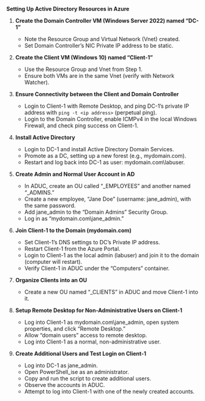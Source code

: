 **Setting Up Active Directory Resources in Azure**

1. **Create the Domain Controller VM (Windows Server 2022) named “DC-1”**
    - Note the Resource Group and Virtual Network (Vnet) created.
    - Set Domain Controller’s NIC Private IP address to be static.

2. **Create the Client VM (Windows 10) named “Client-1”**
    - Use the Resource Group and Vnet from Step 1.
    - Ensure both VMs are in the same Vnet (verify with Network Watcher).

3. **Ensure Connectivity between the Client and Domain Controller**
    - Login to Client-1 with Remote Desktop, and ping DC-1’s private IP address with `ping -t <ip address>` (perpetual ping).
    - Login to the Domain Controller, enable ICMPv4 in the local Windows Firewall, and check ping success on Client-1.

4. **Install Active Directory**
    - Login to DC-1 and install Active Directory Domain Services.
    - Promote as a DC, setting up a new forest (e.g., mydomain.com).
    - Restart and log back into DC-1 as user: mydomain.com\labuser.

5. **Create Admin and Normal User Account in AD**
    - In ADUC, create an OU called “_EMPLOYEES” and another named “_ADMINS.”
    - Create a new employee, “Jane Doe” (username: jane_admin), with the same password.
    - Add jane_admin to the “Domain Admins” Security Group.
    - Log in as “mydomain.com\jane_admin.”

6. **Join Client-1 to the Domain (mydomain.com)**
    - Set Client-1’s DNS settings to DC’s Private IP address.
    - Restart Client-1 from the Azure Portal.
    - Login to Client-1 as the local admin (labuser) and join it to the domain (computer will restart).
    - Verify Client-1 in ADUC under the “Computers” container.

7. **Organize Clients into an OU**
    - Create a new OU named “_CLIENTS” in ADUC and move Client-1 into it.

8. **Setup Remote Desktop for Non-Administrative Users on Client-1**
    - Log into Client-1 as mydomain.com\jane_admin, open system properties, and click “Remote Desktop.”
    - Allow “domain users” access to remote desktop.
    - Log into Client-1 as a normal, non-administrative user.

9. **Create Additional Users and Test Login on Client-1**
    - Log into DC-1 as jane_admin.
    - Open PowerShell_ise as an administrator.
    - Copy and run the script to create additional users.
    - Observe the accounts in ADUC.
    - Attempt to log into Client-1 with one of the newly created accounts.
